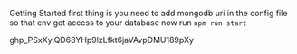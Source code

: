 Getting Started
first thing is you need to add mongodb uri in the config file so that env get access to your database
now run `npm run start`

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